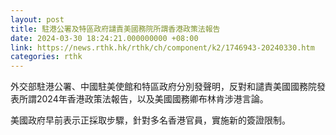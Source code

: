 ```yaml
---
layout: post
title: 駐港公署及特區政府譴責美國務院所謂香港政策法報告
date: 2024-03-30 18:24:21.000000000 +08:00
link: https://news.rthk.hk/rthk/ch/component/k2/1746943-20240330.htm
categories: rthk
---
```


外交部駐港公署、中國駐美使館和特區政府分別發聲明，反對和譴責美國國務院發表所謂2024年香港政策法報告，以及美國國務卿布林肯涉港言論。

美國政府早前表示正採取步驟，針對多名香港官員，實施新的簽證限制。

